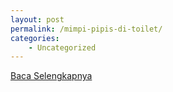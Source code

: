 ```yaml
---
layout: post
permalink: /mimpi-pipis-di-toilet/
categories:
    - Uncategorized
---
```


[Baca Selengkapnya](/01)